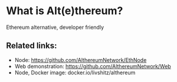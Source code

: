 # What is Alt(e)thereum?
Ethereum alternative, developer friendly

## Related links:
- Node: https://github.com/AlthereumNetwork/EthNode
- Web demonstration: https://github.com/AlthereumNetwork/Web
- Node, Docker image: docker.io/livshitz/althereum
